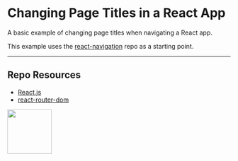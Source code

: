 # Changing Page Titles in a React App

A basic example of changing page titles when navigating a React app.

This example uses the [react-navigation](https://github.com/codeadamca/react-navigation) repo as a starting point. 

***

## Repo Resources

* [React.js](https://reactjs.org/)
* [react-router-dom](https://www.npmjs.com/package/react-router-dom)

<a href="https://codeadam.ca">
<img src="https://codeadam.ca/images/code-block.png" width="100">
</a>
